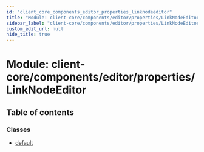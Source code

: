 ```yaml
---
id: "client_core_components_editor_properties_linknodeeditor"
title: "Module: client-core/components/editor/properties/LinkNodeEditor"
sidebar_label: "client-core/components/editor/properties/LinkNodeEditor"
custom_edit_url: null
hide_title: true
---
```


# Module: client-core/components/editor/properties/LinkNodeEditor

## Table of contents

### Classes

- [default](../classes/client_core_components_editor_properties_linknodeeditor.default.md)
